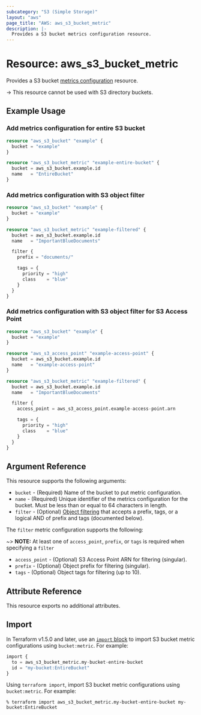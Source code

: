 ```yaml
---
subcategory: "S3 (Simple Storage)"
layout: "aws"
page_title: "AWS: aws_s3_bucket_metric"
description: |-
  Provides a S3 bucket metrics configuration resource.
---
```


# Resource: aws_s3_bucket_metric

Provides a S3 bucket [metrics configuration](http://docs.aws.amazon.com/AmazonS3/latest/dev/metrics-configurations.html) resource.

-> This resource cannot be used with S3 directory buckets.

## Example Usage

### Add metrics configuration for entire S3 bucket

```terraform
resource "aws_s3_bucket" "example" {
  bucket = "example"
}

resource "aws_s3_bucket_metric" "example-entire-bucket" {
  bucket = aws_s3_bucket.example.id
  name   = "EntireBucket"
}
```

### Add metrics configuration with S3 object filter

```terraform
resource "aws_s3_bucket" "example" {
  bucket = "example"
}

resource "aws_s3_bucket_metric" "example-filtered" {
  bucket = aws_s3_bucket.example.id
  name   = "ImportantBlueDocuments"

  filter {
    prefix = "documents/"

    tags = {
      priority = "high"
      class    = "blue"
    }
  }
}
```

### Add metrics configuration with S3 object filter for S3 Access Point

```terraform
resource "aws_s3_bucket" "example" {
  bucket = "example"
}

resource "aws_s3_access_point" "example-access-point" {
  bucket = aws_s3_bucket.example.id
  name   = "example-access-point"
}

resource "aws_s3_bucket_metric" "example-filtered" {
  bucket = aws_s3_bucket.example.id
  name   = "ImportantBlueDocuments"

  filter {
    access_point = aws_s3_access_point.example-access-point.arn

    tags = {
      priority = "high"
      class    = "blue"
    }
  }
}
```

## Argument Reference

This resource supports the following arguments:

* `bucket` - (Required) Name of the bucket to put metric configuration.
* `name` - (Required) Unique identifier of the metrics configuration for the bucket. Must be less than or equal to 64 characters in length.
* `filter` - (Optional) [Object filtering](http://docs.aws.amazon.com/AmazonS3/latest/dev/metrics-configurations.html#metrics-configurations-filter) that accepts a prefix, tags, or a logical AND of prefix and tags (documented below).

The `filter` metric configuration supports the following:

~> **NOTE:** At least one of `access_point`, `prefix`, or `tags` is required when specifying a `filter`

* `access_point` - (Optional) S3 Access Point ARN for filtering (singular).
* `prefix` - (Optional) Object prefix for filtering (singular).
* `tags` - (Optional) Object tags for filtering (up to 10).

## Attribute Reference

This resource exports no additional attributes.

## Import

In Terraform v1.5.0 and later, use an [`import` block](https://developer.hashicorp.com/terraform/language/import) to import S3 bucket metric configurations using `bucket:metric`. For example:

```terraform
import {
  to = aws_s3_bucket_metric.my-bucket-entire-bucket
  id = "my-bucket:EntireBucket"
}
```

Using `terraform import`, import S3 bucket metric configurations using `bucket:metric`. For example:

```console
% terraform import aws_s3_bucket_metric.my-bucket-entire-bucket my-bucket:EntireBucket
```
